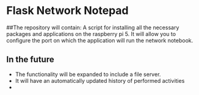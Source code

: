 # Flask Network Notepad

##The repository will contain:
A script for installing all the necessary packages and applications on the raspberry pi 5. It will allow you to configure the port on which the application will run the network notebook.

## In the future
* The functionality will be expanded to include a file server.
* It will have an automatically updated history of performed activities
* 
